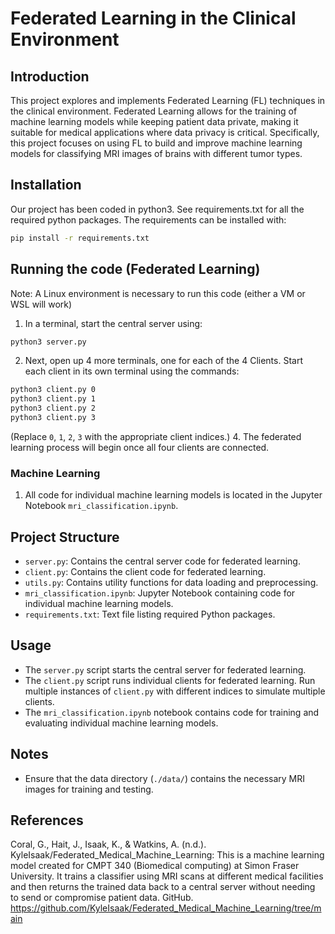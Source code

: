 # Federated Learning in the Clinical Environment

## Introduction
This project explores and implements Federated Learning (FL) techniques in the clinical environment. Federated Learning allows for the training of machine learning models while keeping patient data private, making it suitable for medical applications where data privacy is critical. Specifically, this project focuses on using FL to build and improve machine learning models for classifying MRI images of brains with different tumor types.


## Installation
Our project has been coded in python3. See requirements.txt for all the required python packages.
The requirements can be installed with:

```bash
pip install -r requirements.txt
```

## Running the code (Federated Learning)

Note: A Linux environment is necessary to run this code (either a VM or WSL will work)

1) In a terminal, start the central server using:
```bash
python3 server.py
```

2) Next, open up 4 more terminals, one for each of the 4 Clients. Start each client in its own terminal using the commands:
```bash
python3 client.py 0
python3 client.py 1
python3 client.py 2
python3 client.py 3
```
(Replace `0`, `1`, `2`, `3` with the appropriate client indices.)
4. The federated learning process will begin once all four clients are connected.

### Machine Learning
1. All code for individual machine learning models is located in the Jupyter Notebook `mri_classification.ipynb`.

## Project Structure
- `server.py`: Contains the central server code for federated learning.
- `client.py`: Contains the client code for federated learning.
- `utils.py`: Contains utility functions for data loading and preprocessing.
- `mri_classification.ipynb`: Jupyter Notebook containing code for individual machine learning models.
- `requirements.txt`: Text file listing required Python packages.

## Usage
- The `server.py` script starts the central server for federated learning.
- The `client.py` script runs individual clients for federated learning. Run multiple instances of `client.py` with different indices to simulate multiple clients.
- The `mri_classification.ipynb` notebook contains code for training and evaluating individual machine learning models.

## Notes
- Ensure that the data directory (`./data/`) contains the necessary MRI images for training and testing.

## References
Coral, G., Hait, J., Isaak, K., & Watkins, A. (n.d.). KyleIsaak/Federated_Medical_Machine_Learning: This is a machine learning model created for CMPT 340 (Biomedical computing) at Simon Fraser University. It trains a classifier using MRI scans at different medical facilities and then returns the trained data back to a central server without needing to send or compromise patient data. GitHub. https://github.com/KyleIsaak/Federated_Medical_Machine_Learning/tree/main